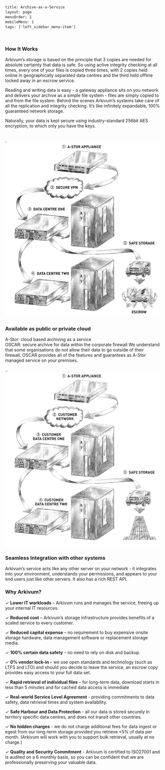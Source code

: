 ```
title: Archive-as-a-Service
layout: page
menuOrder: 1
mobileMenu: 1
tags: ['left_sidebar_menu-item']
```
 
<br> 

### How It Works
Arkivum’s storage is based on the principle that 3 copies are needed for absolute certainty that data is safe.  So using active integrity checking at all times, every one of your files is copied three times, with 2 copies held online in geographically separated data centres and the third held offline locked away in an escrow service.

Reading and writing data is easy - a gateway appliance sits on you network and delivers your archive as a simple file system - files are simply copied to and from the file system.  Behind the scenes Arkivum’s systems take care of all the replication and integrity checking.  It’s like infinitely expandable, 100% guaranteed network storage.

Naturally, your data is kept secure using industry-standard 256bit AES encryption, to which only you have the keys.

<br> 
<span id="cloud" class="muted">.</span>
<img src="/images/AStor.jpg" alt="How A-Stor works"/>

### Available as public or private cloud

A-Stor: cloud based archiving as a service  
OSCAR: secure archive for data within the corporate firewall
We understand that some organisations do not allow their data to go outside of their firewall. OSCAR provides all of the features and guarantees as A-Stor managed service on your premises.

<span id="integrate" class="muted">.</span><span id="why" class="muted">.</span>
<img src="/images/OSCAR.jpg" alt="How OSCAR works"/>

### Seamless Integration with other systems

Arkivum’s service acts like any other server on your network - it integrates into your environment, understands your permissions, and appears to your end users just like other servers. It also has a rich REST API.

### Why Arkivum?
✓ **Lower IT workloads** – Arkivum runs and manages the service, freeing up your internal IT resources.

✓ **Reduced cost** – Arkivum’s storage infrastructure provides benefits of a scaled service to every customer.

✓ **Reduced capital expense** – no requirement to buy expensive onsite storage hardware, data management software or replacement storage media.

✓ **100% certain data safety** – no need to rely on disk and backup.

✓ **0% vendor lock-in** – we use open standards and technology (such as LTFS and LTO) and should you decide to leave the service, an escrow copy provides easy access to your full data set.

✓ **Rapid retrieval of individual files** – for long-term data, download starts in less than 5 minutes and for cached data access is immediate

✓ **Real-world Service Level Agreement** - providing commitments to data safety, data retrieval times and system availability.

✓ **Safe Harbour and Data Protection** - all our data is stored securely in territory specific data centres, and does not transit other countries.

✓ **No hidden charges** - we do not charge additional fees for data ingest or egest from our long-term storage provided you retrieve <5% of data per month.  (Arkivum will work with you to support bulk retrieval, usually at no charge.)

✓ **Quality and Security Commitment** - Arkivum is certified to ISO27001 and is audited on a 6 monthly basis, so you can be confident that we are professionally preserving your valuable data.
 
